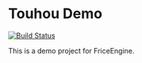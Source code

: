 # Touhou Demo

[![Build Status](https://travis-ci.org/ice1000/TouhouDemo.svg?branch=master)](https://travis-ci.org/ice1000/TouhouDemo)

This is a demo project for FriceEngine.

